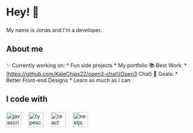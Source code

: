 # Hey! 🥬

###

My name is Jonas and I'm a developer.

###

## About me

###

✨ Currently working on:
     * Fun side projects
     * My portfolio
📚 Best Work:
     * [https://github.com/KaleChips22/open3-chat](Open3 Chat)
🎯 Goals:
     * Better Front-end Designs
     * Learn as much as I can

###

## I code with

###

<div align="left">
  <img src="https://cdn.jsdelivr.net/gh/devicons/devicon/icons/javascript/javascript-original.svg" height="40" alt="javascript logo"  />
  <img width="12" />
  <img src="https://cdn.jsdelivr.net/gh/devicons/devicon/icons/typescript/typescript-original.svg" height="40" alt="typescript logo"  />
  <img width="12" />
  <img src="https://cdn.jsdelivr.net/gh/devicons/devicon/icons/react/react-original.svg" height="40" alt="react logo"  />
  <img width="12" />
  <img src="https://cdn.jsdelivr.net/gh/devicons/devicon/icons/nextjs/nextjs-original.svg" height="40" alt="nextjs logo"  />
</div>

###